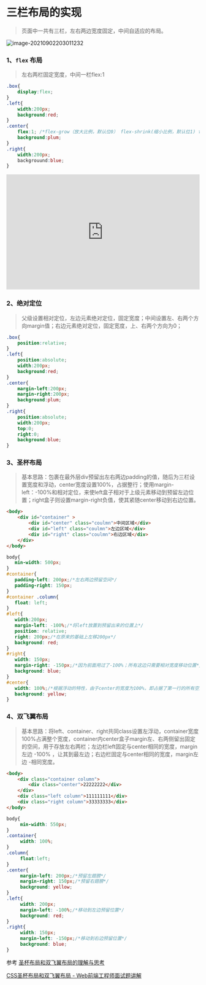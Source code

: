# 三栏布局的实现

> 页面中一共有三栏，左右两边宽度固定，中间自适应的布局。

![image-20210902203011232](https://pic1.zhimg.com/80/v2-954f030fd5148a98086e8eae8955bc5b_720w.png)

### 1、`flex` 布局

> 左右两栏固定宽度，中间一栏flex:1

```css
.box{
	display:flex;
}
.left{
    width:200px;
    background:red;
}
.center{
    flex:1; /*flex-grow（放大比例，默认位0） flex-shrink(缩小比例，默认位1) flex-basis(分类剩余空间之前，占据的主轴空间, 浏览器根据这个属性，计算主轴是否有多余空间，默认值auto)*/
    background:plum;
}
.right{
    width:200px;
    backgrouund:blue;
}
```

<iframe height="300" style="width: 100%;" scrolling="no" title="" src="https://codepen.io/kuishou68/embed/preview/MWobVzQ?default-tab=html%2Cresult&editable=true&theme-id=light" frameborder="no" loading="lazy" allowtransparency="true" allowfullscreen="true">
  See the Pen <a href="https://codepen.io/kuishou68/pen/MWobVzQ">
  </a> by 魁首68 (<a href="https://codepen.io/kuishou68">@kuishou68</a>)
  on <a href="https://codepen.io">CodePen</a>.
</iframe>



### 2、绝对定位

> 父级设置相对定位，左边元素绝对定位，固定宽度；中间设置左、右两个方向margin值；右边元素绝对定位，固定宽度，上、右两个方向为0；

```css
.box{
	position:relative;
}
.left{
    position:absolute;
    width:200px;
    background:red;
}
.center{
    margin-left:200px;
    margin-right:200px;
    background:plum;
}
.right{
    position:absolute;
    width:200px;
    top:0;
    right:0;
    background:blue;
}
```



### 3、圣杯布局

> 基本思路：包裹在最外层div预留出左右两边padding的值，随后为三栏设置宽度和浮动，center宽度设置100%，占据整行；使用margin-left：-100%和相对定位，来使left盒子相对于上级元素移动到预留左边位置；right盒子则设置margin-right负值，使其紧随center移动到右边位置。

```html
<body>
    <div id="container" >
        <div id="center" class="coulmn">中间区域</div>
        <div id="left" class="coulmn">左边区域</div>
        <div id="right" class="coulmn">右边区域</div>
    </div>
</body>
```

```css
body{
   min-width: 500px;
}
#container{
   padding-left: 200px;/*左右两边预留空间*/
   padding-right: 150px;
}
#container .column{
   float: left;
}
#left{
   width:200px;
   margin-left: -100%;/*将left放置到预留出来的位置上*/
   position: relative;
   right: 200px;/*在原来的基础上左移200px*/
   background: red;
}
#right{
   width: 150px;
   margin-right: -150px;/*因为前面用过了-100%；所有这边只需要相对宽度移动位置*/
   background: blue;
}
#center{
   width: 100%;/*根据浮动的特性，由于center的宽度为100%，即占据了第一行的所有空间，所以left和right被“挤”到了第二行。*/
   background: yellow;
}
```



### 4、双飞翼布局

> 基本思路：将left、container、right共同class设置左浮动，container宽度100%占满整个宽度，container内center盒子margin左、右两侧留出固定的空间，用于存放左右两栏；左边栏left固定与center相同的宽度，margin左边 -100% ，让其到最左边；右边栏固定与center相同的宽度，margin左边 -相同宽度。

```html
<body>
    <div class="container column">
        <div class="center">22222222</div>
    </div>
    <div class="left column">111111111</div>
    <div class="right column">33333333</div>
</body>
```

```css
body{
     min-width: 550px;
}
.container{
     width: 100%;
}
.column{
     float:left;
}
.center{
     margin-left: 200px;/*预留左翅膀*/
     margin-right: 150px;/*预留右翅膀*/
     background: yellow;
}
.left{
     width: 200px;
     margin-left: -100%;/*移动到左边预留位置*/
     background: red;
}
.right{
     width: 150px;
     margin-left: -150px;/*移动到右边预留位置*/
     background: blue;
} 
```

参考 [圣杯布局和双飞翼布局的理解与思考](https://www.jianshu.com/p/81ef7e7094e8)

[CSS圣杯布局和双飞翼布局 - Web前端工程师面试题讲解](https://www.bilibili.com/video/BV17J411x7Mo?from=search&seid=6150314229039082142)

